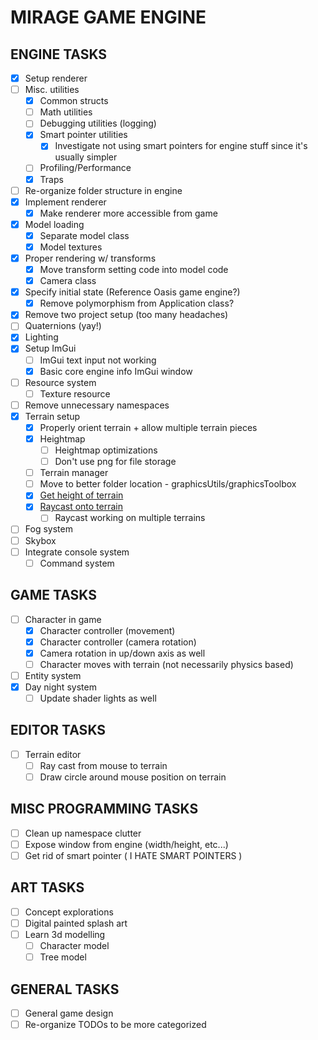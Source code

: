 # MIRAGE GAME ENGINE

## ENGINE TASKS

- [x] Setup renderer
- [ ] Misc. utilities
  - [x] Common structs
  - [ ] Math utilities
  - [ ] Debugging utilities (logging)
  - [x] Smart pointer utilities
    - [x] Investigate not using smart pointers for engine stuff since it's usually simpler
  - [ ] Profiling/Performance
  - [x] Traps
- [ ] Re-organize folder structure in engine
- [x] Implement renderer
  - [x] Make renderer more accessible from game
- [x] Model loading
  - [x] Separate model class
  - [x] Model textures
- [x] Proper rendering w/ transforms
  - [x] Move transform setting code into model code
  - [x] Camera class  
- [x] Specify initial state (Reference Oasis game engine?)
  - [x] Remove polymorphism from Application class?
- [x] Remove two project setup (too many headaches)
- [ ] Quaternions (yay!)
- [x] Lighting
- [x] Setup ImGui
  - [ ] ImGui text input not working
  - [x] Basic core engine info ImGui window
- [ ] Resource system
  - [ ] Texture resource
- [ ] Remove unnecessary namespaces
- [x] Terrain setup
  - [x] Properly orient terrain + allow multiple terrain pieces
  - [x] Heightmap
    - [ ] Heightmap optimizations
    - [ ] Don't use png for file storage
  - [ ] Terrain manager
  - [ ] Move to better folder location - graphicsUtils/graphicsToolbox
  - [x] [Get height of terrain](https://www.youtube.com/watch?v=6E2zjfzMs7c)
  - [x] [Raycast onto terrain](https://www.dropbox.com/s/qkslys3p3xzh8av/MousePicker%20Code.txt?dl=0)
    - [ ] Raycast working on multiple terrains
- [ ] Fog system
- [ ] Skybox
- [ ] Integrate console system
  - [ ] Command system

## GAME TASKS

- [ ] Character in game
  - [x] Character controller (movement)
  - [x] Character controller (camera rotation)
  - [x] Camera rotation in up/down axis as well
  - [ ] Character moves with terrain (not necessarily physics based)
- [ ] Entity system
- [x] Day night system
  - [ ] Update shader lights as well

## EDITOR TASKS

- [ ] Terrain editor
  - [ ] Ray cast from mouse to terrain
  - [ ] Draw circle around mouse position on terrain

## MISC PROGRAMMING TASKS

- [ ] Clean up namespace clutter
- [ ] Expose window from engine (width/height, etc...)
- [ ] Get rid of smart pointer ( I HATE SMART POINTERS )

## ART TASKS

- [ ] Concept explorations
- [ ] Digital painted splash art
- [ ] Learn 3d modelling
  - [ ] Character model
  - [ ] Tree model

## GENERAL TASKS

- [ ] General game design
- [ ] Re-organize TODOs to be more categorized
